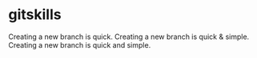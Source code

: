 # gitskills
Creating a new branch is quick.
Creating a new branch is quick & simple.
Creating a new branch is quick and simple.
